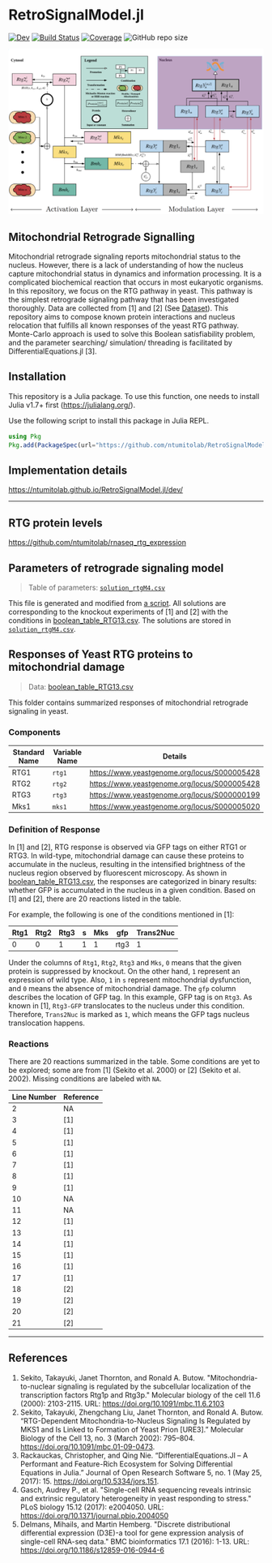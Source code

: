 # RetroSignalModel.jl

[![Dev](https://img.shields.io/badge/docs-dev-blue.svg)](https://ntumitolab.github.io/RetroSignalModel.jl/dev)
[![Build Status](https://github.com/ntumitolab/RetroSignalModel.jl/workflows/CI/badge.svg)](https://github.com/ntumitolab/RetroSignalModel.jl/actions)
[![Coverage](https://codecov.io/gh/ntumitolab/RetroSignalModel.jl/branch/main/graph/badge.svg)](https://codecov.io/gh/ntumitolab/RetroSignalModel.jl)
![GitHub repo size](https://img.shields.io/github/repo-size/ntumitolab/RetroSignalModel.jl)


![rtgM4 model](docs/src/img/RTG_scheme.png)


## Mitochondrial Retrograde Signalling

Mitochondrial retrograde signaling reports mitochondrial status to the nucleus. However, there is a lack of understanding of how the nucleus capture mitochondrial status in dynamics and information processing. It is a complicated biochemical reaction that occurs in most eukaryotic organisms. In this repository, we focus on the RTG pathway in yeast. This pathway is the simplest retrograde signaling pathway that has been investigated thoroughly. Data are collected from [1] and [2] (See [Dataset](#dataset)). This repository aims to compose known protein interactions and nucleus relocation that fulfills all known responses of the yeast RTG pathway. Monte-Carlo approach is used to solve this Boolean satisfiability problem, and the parameter searching/ simulation/ threading is facilitated by DifferentialEquations.jl [3].

## Installation

This repository is a Julia package. To use this function, one needs to install Julia v1.7+ first (https://julialang.org/).

Use the following script to install this package in Julia REPL.

```julia
using Pkg
Pkg.add(PackageSpec(url="https://github.com/ntumitolab/RetroSignalModel.jl"))
```

## Implementation details

https://ntumitolab.github.io/RetroSignalModel.jl/dev/

---

## RTG protein levels

<https://github.com/ntumitolab/rnaseq_rtg_expression>

## Parameters of retrograde signaling model

> Table of parameters: [`solution_rtgM4.csv`](src/data/solution_rtgM4.csv)

This file is generated and modified from [a script](https://github.com/stevengogogo/RetroSignalModel.jl/blob/82cc8fd91b1fa03983c08a5eed1144bac3e93dcc/scripts/find_valid_solutions.jl). All solutions are corresponding to the knockout experiments of [1] and [2] with the conditions in [boolean_table_RTG13.csv](src/data/boolean_table_RTG13.csv). The solutions are stored in [`solution_rtgM4.csv`](src/data/solution_rtgM4.csv).

## Responses of Yeast RTG proteins to mitochondrial damage

> Data: [boolean_table_RTG13.csv](src/data/boolean_table_RTG13.csv)

This folder contains summarized responses of mitochondrial retrograde signaling in yeast.


### Components

| Standard Name | Variable Name | Details                                      |
| ------------- | ------------- | -------------------------------------------- |
| RTG1          | `rtg1`        | https://www.yeastgenome.org/locus/S000005428 |
| RTG2          | `rtg2`        | https://www.yeastgenome.org/locus/S000005428 |
| RTG3          | `rtg3`        | https://www.yeastgenome.org/locus/S000000199 |
| Mks1          | `mks1`        | https://www.yeastgenome.org/locus/S000005020 |


### Definition of Response

In [1] and [2], RTG response is observed via GFP tags on either RTG1 or RTG3. In wild-type, mitochondrial damage can cause these proteins to accumulate in the nucleus, resulting in the intensified brightness of the nucleus region observed by fluorescent microscopy. As shown in [boolean_table_RTG13.csv](src/data/boolean_table_RTG13.csv), the responses are categorized in binary results: whether GFP is accumulated in the nucleus in a given condition. Based on [1] and [2], there are 20 reactions listed in the table.

For example, the following is one of the conditions mentioned in [1]:

| Rtg1 | Rtg2 | Rtg3 | s   | Mks | gfp  | Trans2Nuc |
| ---- | ---- | ---- | --- | --- | ---- | --------- |
| 0    | 0    | 1    | 1   | 1   | rtg3 | 1         |

Under the columns of `Rtg1`, `Rtg2`, `Rtg3` and `Mks`, `0` means that the given protein is suppressed by knockout. On the other hand, `1` represent an expression of wild type. Also, `1` in `s` represent mitochondrial dysfunction, and `0` means the absence of mitochondrial damage. The `gfp` column describes the location of GFP tag. In this example, GFP tag is on `Rtg3`. As known in [1], `Rtg3-GFP` translocates to the nucleus under this condition. Therefore, `Trans2Nuc` is marked as `1`, which means the GFP tags nucleus translocation happens.

### Reactions

There are 20 reactions summarized in the table. Some conditions are yet to be explored; some are from [1] (Sekito et al. 2000) or [2] (Sekito et al. 2002). Missing conditions are labeled with `NA`.

| Line Number | Reference |
| ----------- | --------- |
| 2           | NA        |
| 3           | [1]       |
| 4           | [1]       |
| 5           | [1]       |
| 6           | [1]       |
| 7           | [1]       |
| 8           | [1]       |
| 9           | [1]       |
| 10          | NA        |
| 11          | NA        |
| 12          | [1]       |
| 13          | [1]       |
| 14          | [1]       |
| 15          | [1]       |
| 16          | [1]       |
| 17          | [1]       |
| 18          | [2]       |
| 19          | [2]       |
| 20          | [2]       |
| 21          | [2]       |

---

## References

1. Sekito, Takayuki, Janet Thornton, and Ronald A. Butow. "Mitochondria-to-nuclear signaling is regulated by the subcellular localization of the transcription factors Rtg1p and Rtg3p." Molecular biology of the cell 11.6 (2000): 2103-2115. URL: https://doi.org/10.1091/mbc.11.6.2103
2. Sekito, Takayuki, Zhengchang Liu, Janet Thornton, and Ronald A. Butow. “RTG-Dependent Mitochondria-to-Nucleus Signaling Is Regulated by MKS1 and Is Linked to Formation of Yeast Prion [URE3].” Molecular Biology of the Cell 13, no. 3 (March 2002): 795–804. https://doi.org/10.1091/mbc.01-09-0473.
3. Rackauckas, Christopher, and Qing Nie. “DifferentialEquations.Jl – A Performant and Feature-Rich Ecosystem for Solving Differential Equations in Julia.” Journal of Open Research Software 5, no. 1 (May 25, 2017): 15. https://doi.org/10.5334/jors.151.
4. Gasch, Audrey P., et al. "Single-cell RNA sequencing reveals intrinsic and extrinsic regulatory heterogeneity in yeast responding to stress." PLoS biology 15.12 (2017): e2004050. URL: https://doi.org/10.1371/journal.pbio.2004050
5. Delmans, Mihails, and Martin Hemberg. "Discrete distributional differential expression (D3E)-a tool for gene expression analysis of single-cell RNA-seq data." BMC bioinformatics 17.1 (2016): 1-13. URL: https://doi.org/10.1186/s12859-016-0944-6
